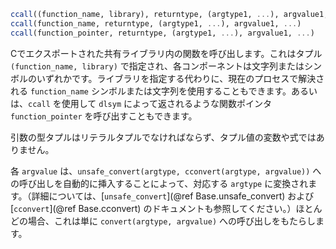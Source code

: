 ```julia
ccall((function_name, library), returntype, (argtype1, ...), argvalue1, ...)
ccall(function_name, returntype, (argtype1, ...), argvalue1, ...)
ccall(function_pointer, returntype, (argtype1, ...), argvalue1, ...)
```

Cでエクスポートされた共有ライブラリ内の関数を呼び出します。これはタプル `(function_name, library)` で指定され、各コンポーネントは文字列またはシンボルのいずれかです。ライブラリを指定する代わりに、現在のプロセスで解決される `function_name` シンボルまたは文字列を使用することもできます。あるいは、`ccall` を使用して `dlsym` によって返されるような関数ポインタ `function_pointer` を呼び出すこともできます。

引数の型タプルはリテラルタプルでなければならず、タプル値の変数や式ではありません。

各 `argvalue` は、`unsafe_convert(argtype, cconvert(argtype, argvalue))` への呼び出しを自動的に挿入することによって、対応する `argtype` に変換されます。（詳細については、[`unsafe_convert`](@ref Base.unsafe_convert) および [`cconvert`](@ref Base.cconvert) のドキュメントも参照してください。）ほとんどの場合、これは単に `convert(argtype, argvalue)` への呼び出しをもたらします。
